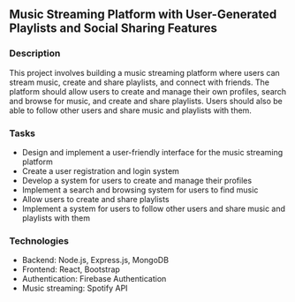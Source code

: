 ## Music Streaming Platform with User-Generated Playlists and Social Sharing Features

### Description

This project involves building a music streaming platform where users can stream music, create and share playlists, and connect with friends. The platform should allow users to create and manage their own profiles, search and browse for music, and create and share playlists. Users should also be able to follow other users and share music and playlists with them.

### Tasks

- Design and implement a user-friendly interface for the music streaming platform
- Create a user registration and login system
- Develop a system for users to create and manage their profiles
- Implement a search and browsing system for users to find music
- Allow users to create and share playlists
- Implement a system for users to follow other users and share music and playlists with them

### Technologies

- Backend: Node.js, Express.js, MongoDB
- Frontend: React, Bootstrap
- Authentication: Firebase Authentication
- Music streaming: Spotify API

